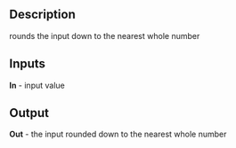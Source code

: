 ## Description
rounds the input down to the nearest whole number

## Inputs
**In** - input value

## Output
**Out** - the input rounded down to the nearest whole number